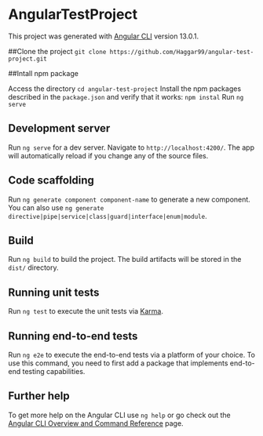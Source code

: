 # AngularTestProject

This project was generated with [Angular CLI](https://github.com/angular/angular-cli) version 13.0.1.

##Clone the project 
`git clone https://github.com/Haggar99/angular-test-project.git`


##Intall npm package

Access the directory `cd angular-test-project`
Install the npm packages described in the `package.json` and verify that it works:
`npm instal` 
Run `ng serve`

## Development server

Run `ng serve` for a dev server. Navigate to `http://localhost:4200/`. The app will automatically reload if you change any of the source files.

## Code scaffolding

Run `ng generate component component-name` to generate a new component. You can also use `ng generate directive|pipe|service|class|guard|interface|enum|module`.

## Build

Run `ng build` to build the project. The build artifacts will be stored in the `dist/` directory.

## Running unit tests

Run `ng test` to execute the unit tests via [Karma](https://karma-runner.github.io).

## Running end-to-end tests

Run `ng e2e` to execute the end-to-end tests via a platform of your choice. To use this command, you need to first add a package that implements end-to-end testing capabilities.

## Further help

To get more help on the Angular CLI use `ng help` or go check out the [Angular CLI Overview and Command Reference](https://angular.io/cli) page.
